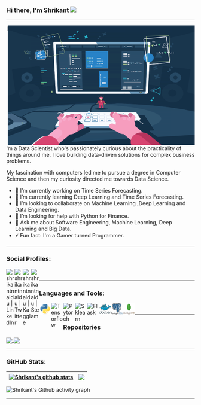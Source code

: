 ### Hi there, I'm Shrikant <img src="https://media.giphy.com/media/hvRJCLFzcasrR4ia7z/giphy.gif" width="25px">

--- 

<!--  ![wew](https://developers.giphy.com/branch/master/static/api-c99e353f761d318322c853c03ebcf21b.gif) -->

<img align="right" alt="GIF" src="https://github.com/shrikantnaidu/shrikantnaidu/blob/master/GIF.gif" width="500" height="320" />

I'm a Data Scientist who's passionately curious about the practicality of things around me. I love building data-driven solutions for complex business problems.

My fascination with computers led me to pursue a degree in Computer Science and then my curiosity directed me towards Data Science.


- 🔭 I’m currently working on Time Series Forecasting.
- 🌱 I’m currently learning Deep Learning and Time Series Forecasting.
- 👯 I’m looking to collaborate on Machine Learning ,Deep Learning and Data Engineering.
- 🤔 I’m looking for help with Python for Finance.
- 💬 Ask me about Software Engineering, Machine Learning, Deep Learning and Big Data.
- ⚡ Fun fact: I'm a Gamer turned Programmer.

---

### Social Profiles:

[<img align="left" alt="shrikantnaidu | LinkedIn" width="22px" src="https://cdn.jsdelivr.net/npm/simple-icons@v3/icons/linkedin.svg" />][linkedin]
[<img align="left" alt="shrikantnaidu | Twitter" width="22px" src="https://cdn.jsdelivr.net/npm/simple-icons@v3/icons/twitter.svg" />][twitter]
<!-- [<img align="left" alt="shrikantnaidu | Instagram" width="22px" src="https://cdn.jsdelivr.net/npm/simple-icons@v3/icons/instagram.svg" />][instagram] -->
[<img align="left" alt="shrikantnaidu | Kaggle" width="22px" src="https://cdn.jsdelivr.net/npm/simple-icons@3.0.1/icons/kaggle.svg" />][kaggle]
<!-- [<img align="left" alt="shrikantnaidu | Hackerearth" width="22px" src="https://cdn.jsdelivr.net/npm/simple-icons@3.1.0/icons/hackerearth.svg" />][hackerearth]
[<img align="left" alt="shrikantnaidu | Hackerrank" width="22px" src="https://cdn.jsdelivr.net/npm/simple-icons@3.1.0/icons/hackerrank.svg" />][hackerrank] -->
[<img align="left" alt="shrikantnaidu | Steam" width="22px" src="https://cdn.jsdelivr.net/npm/simple-icons@3.1.0/icons/steam.svg" />][steam]
<br />

---

### Languages and Tools:

[<img align="left" alt="Python" width="32px" src="https://raw.githubusercontent.com/devicons/devicon/master/icons/python/python-original.svg" />][python]
[<img align="left" alt="Tensorflow" width="32px" src="https://www.vectorlogo.zone/logos/tensorflow/tensorflow-icon.svg" />][tensorflow]
[<img align="left" alt="Pytorch" width="32px" src="https://www.vectorlogo.zone/logos/pytorch/pytorch-icon.svg" />][pytorch]
[<img align="left" alt="Sklearn" width="32px" src="https://upload.wikimedia.org/wikipedia/commons/0/05/Scikit_learn_logo_small.svg" />][sklearn]
[<img align="left" alt="Flask" width="32px" src="https://www.vectorlogo.zone/logos/pocoo_flask/pocoo_flask-icon.svg" />][flask]
[<img align="left" alt="Docker" width="32px" src="https://raw.githubusercontent.com/devicons/devicon/master/icons/docker/docker-original-wordmark.svg" />][docker]
[<img align="left" alt="Postgres" width="32px" src="https://raw.githubusercontent.com/devicons/devicon/master/icons/postgresql/postgresql-original-wordmark.svg" />][postgres]
[<img align="left" alt="MongoDB" width="32px" src="https://raw.githubusercontent.com/devicons/devicon/master/icons/mongodb/mongodb-original-wordmark.svg" />][mongodb]



<br />

---
### Repositories

<!-- [![Readme Card](https://github-readme-stats.vercel.app/api/pin/?username=shrikantnaidu&repo=Deep-Learning-Nanodegree-Projects)](https://github.com/anuraghazra/github-readme-stats)

[![Readme Card](https://github-readme-stats.vercel.app/api/pin/?username=shrikantnaidu&repo=Data-Engineering-Nanodegree-Projects)](https://github.com/anuraghazra/github-readme-stats) -->

<!-- https://github.com/shrikantnaidu/Data-Engineering-Nanodegree-Projects -->

<a href="https://github.com/shrikantnaidu/Deep-Learning-Nanodegree-Projects">
  <img align="center"src="https://github-readme-stats.vercel.app/api/pin/?username=shrikantnaidu&repo=Deep-Learning-Nanodegree-Projects&theme=onedark" />
</a>
<a href="https://github.com/shrikantnaidu/Data-Engineering-Nanodegree-Projects">
  <img align="center" src="https://github-readme-stats.vercel.app/api/pin/?username=shrikantnaidu&repo=Data-Engineering-Nanodegree-Projects&theme=onedark" />
</a>

---

### GitHub Stats:


| <a href="https://github.com/shrikantnaidu/github-readme-stats"><img align="center" src="https://github-readme-stats-pi-wine.vercel.app//api?username=shrikantnaidu&show_icons=true&theme=onedark&hide_border=true" alt="Shrikant's github stats" /></a> | <a href="https://github.com/shrikantnaidu/github-readme-stats"><img align="center" src="https://github-readme-streak-stats.herokuapp.com/?user=shrikantnaidu&theme=gruvbox" /></a> |
| ------------- | ------------- |

![Shrikant's Github activity graph](https://activity-graph.herokuapp.com/graph?username=shrikantnaidu&theme=gruvbox) 

---


[linkedin]: https://www.linkedin.com/in/shrikant-naidu
[kaggle]: https://www.kaggle.com/shrikantnaidu
[twitter]: https://twitter.com/sk_barcaholic
[hackerrank]: https://www.hackerearth.com/@shrikantnaidu777
[hackerearth]: https://www.hackerrank.com/shrikantnaidu777
[steam]: https://steamcommunity.com/id/shrikantnaidu/

[python]:https://www.python.org
[tensorflow]:https://www.tensorflow.org
[pytorch]:https://pytorch.org/
[sklearn]:https://scikit-learn.org/
[flask]:https://flask.palletsprojects.com/
[docker]:https://www.docker.com/
[postgres]:https://www.postgresql.org
[mongodb]:https://www.mongodb.com/

<!-- [instagram]:  -->
 
<!-- ![Views](https://komarev.com/ghpvc/?username=shrikantnaidu) -->
